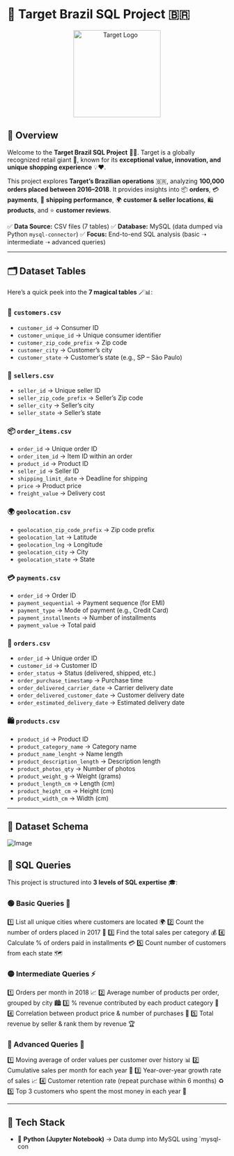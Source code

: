 # 🎯 Target Brazil SQL Project 🇧🇷

<p align="center">
  <img src="https://1000logos.net/wp-content/uploads/2017/06/Target-Logo.png" alt="Target Logo" width="200"/>
</p>  

## 📖 Overview

Welcome to the **Target Brazil SQL Project** 🛒✨.
Target is a globally recognized retail giant 🏬, known for its **exceptional value, innovation, and unique shopping experience** 💡❤️.

This project explores **Target’s Brazilian operations** 🇧🇷, analyzing **100,000 orders placed between 2016–2018**.
It provides insights into 📦 **orders**, 💳 **payments**, 🚚 **shipping performance**, 🌍 **customer & seller locations**, 🛍️ **products**, and ⭐ **customer reviews**.

✅ **Data Source:** CSV files (7 tables)
✅ **Database:** MySQL (data dumped via Python `mysql-connector`)
✅ **Focus:** End-to-end SQL analysis (basic ➝ intermediate ➝ advanced queries)

---

## 🗂️ Dataset Tables

Here’s a quick peek into the **7 magical tables** 🪄📊:

### 👥 `customers.csv`

* `customer_id` → Consumer ID
* `customer_unique_id` → Unique consumer identifier
* `customer_zip_code_prefix` → Zip code
* `customer_city` → Customer’s city
* `customer_state` → Customer’s state (e.g., SP – São Paulo)

### 🏪 `sellers.csv`

* `seller_id` → Unique seller ID
* `seller_zip_code_prefix` → Seller’s Zip code
* `seller_city` → Seller’s city
* `seller_state` → Seller’s state

### 📦 `order_items.csv`

* `order_id` → Unique order ID
* `order_item_id` → Item ID within an order
* `product_id` → Product ID
* `seller_id` → Seller ID
* `shipping_limit_date` → Deadline for shipping
* `price` → Product price
* `freight_value` → Delivery cost

### 🌍 `geolocation.csv`

* `geolocation_zip_code_prefix` → Zip code prefix
* `geolocation_lat` → Latitude
* `geolocation_lng` → Longitude
* `geolocation_city` → City
* `geolocation_state` → State

### 💳 `payments.csv`

* `order_id` → Order ID
* `payment_sequential` → Payment sequence (for EMI)
* `payment_type` → Mode of payment (e.g., Credit Card)
* `payment_installments` → Number of installments
* `payment_value` → Total paid

### 📑 `orders.csv`

* `order_id` → Unique order ID
* `customer_id` → Customer ID
* `order_status` → Status (delivered, shipped, etc.)
* `order_purchase_timestamp` → Purchase time
* `order_delivered_carrier_date` → Carrier delivery date
* `order_delivered_customer_date` → Customer delivery date
* `order_estimated_delivery_date` → Estimated delivery date

### 🛍️ `products.csv`

* `product_id` → Product ID
* `product_category_name` → Category name
* `product_name_lenght` → Name length
* `product_description_length` → Description length
* `product_photos_qty` → Number of photos
* `product_weight_g` → Weight (grams)
* `product_length_cm` → Length (cm)
* `product_height_cm` → Height (cm)
* `product_width_cm` → Width (cm)

---

## 🧠 Dataset Schema


![Image](https://github.com/user-attachments/assets/9132cb60-8aca-4023-bbb6-ecdbef2c2113)



## 🧠 SQL Queries

This project is structured into **3 levels of SQL expertise** 🎓:

### 🟢 Basic Queries 🥳

1️⃣ List all unique cities where customers are located 🌍
2️⃣ Count the number of orders placed in 2017 📅
3️⃣ Find the total sales per category 💰
4️⃣ Calculate % of orders paid in installments 💳
5️⃣ Count number of customers from each state 🗺️

### 🟡 Intermediate Queries ⚡

1️⃣ Orders per month in 2018 📈
2️⃣ Average number of products per order, grouped by city 🏙️
3️⃣ % revenue contributed by each product category 💸
4️⃣ Correlation between product price & number of purchases 🔗
5️⃣ Total revenue by seller & rank them by revenue 🏆

### 🔴 Advanced Queries 🚀

1️⃣ Moving average of order values per customer over history 📊
2️⃣ Cumulative sales per month for each year 📅
3️⃣ Year-over-year growth rate of sales 📈
4️⃣ Customer retention rate (repeat purchase within 6 months) ♻️
5️⃣ Top 3 customers who spent the most money in each year 👑

---

## 🚀 Tech Stack

* 🐍 **Python (Jupyter Notebook)** → Data dump into MySQL using \`mysql-con
